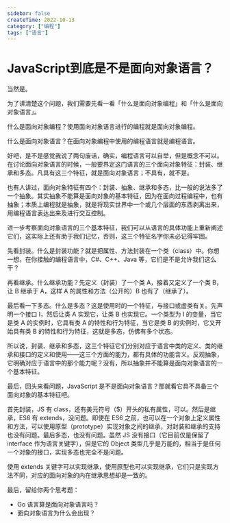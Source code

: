 ```yaml
---
sidebar: false
createTime: 2022-10-13
category: ["编程"] 
tags: ["语言"]
---
```


# JavaScript到底是不是面向对象语言？

当然是。

为了讲清楚这个问题，我们需要先看一看「什么是面向对象编程」和「什么是面向对象语言」。

什么是面向对象编程？使用面向对象语言进行的编程就是面向对象编程。

什么是面向对象语言？在面向对象编程中使用的编程语言就是编程语言。

好吧，是不是感觉我说了两句废话，确实，编程语言可以自举，但是概念不可以。在讨论面向对象语言的时候，一般要界定这门语言的三个面向对象特征：封装、继承和多态。凡具有这三个特征，就是面向对象语言；不具有，就不是。

也有人讲过，面向对象特征有四个：封装、抽象、继承和多态，比一般的说法多了一个抽象。其实抽象不能算是面向对象的基本特征，因为在面向过程编程中，也有抽象；本质上编程就是抽象，就是将现实世界中一个或几个层面的东西剥离出来，用编程语言表达出来及进行交互控制。

进一步考察面向对象语言的三个基本特征，我们可以从语言的具体功能上重新阐述它们，这实际上还有助于我们记忆，否则，这三个特征名字你未必记得牢固。

先看封装。什么是封装功能？就是把属性、方法封装在一个类（class）中。你想一想，在你接触的编程语言中，C#、C++、Java 等，它们是不是允许我们这么干？

再看继承。什么继承功能？先定义（封装）了一个类 A，接着又定义了一个类 B，让 B 继承于 A，这样 A 的属性和方法（公开的）B 也有了（继承了）。

最后看一下多态。什么是多态？这是使用时的一个特征，与接口或虚类有关。先声明一个接口 I，然后让类 A 实现它，让类 B 也实现它。一个类型为 I 的变量，当它是类 A 的实例时，它具有类 A 的特性和行为特征，当它是类 B 的实例时，它又开始具有类 B 的特性和行为特征，这就是多态，仿佛有多个状态。

所以说，封装、继承和多态，这三个特征它们分别对应于语言中类的定义、类的继承和接口的定义和使用——这三个方面的能力，都有具体的功能含义。反观抽象，它明确对应于语言中的那个能力呢？没有，所以抽象并不能算是面向对象语言的一个基本特征。

最后，回头来看问题，JavaScript 是不是面向对象语言？那就看它具不具备三个面向对象的基本特征吧。

首先封装，JS 有 class，还有美元符号（\$）开头的私有属性，可以。然后是继承，ES6 有 extends，没问题。即使在 ES6 之前，也可以在一个对象上定义属性和方法，可以使用原型（prototype）实现对象之间的继承，对封装和继承的支持也没有问题。最后多态，也没有问题。虽然 JS 没有接口（它目前仅是保留了 interface 作为语言关键字），但是它的 Object 类型几乎是万能的，相当于是任何一个对象的接口，实现多态也完全不是问题。

使用 extends 关键字可以实现继承，使用原型也可以实现继承，它们只是实现方法不同，对应的面向对象的内在继承思想却是一致的。

最后，留给你两个思考题：

- Go 语言算是面向对象语言吗？
- 面向对象语言为什么会出现？
